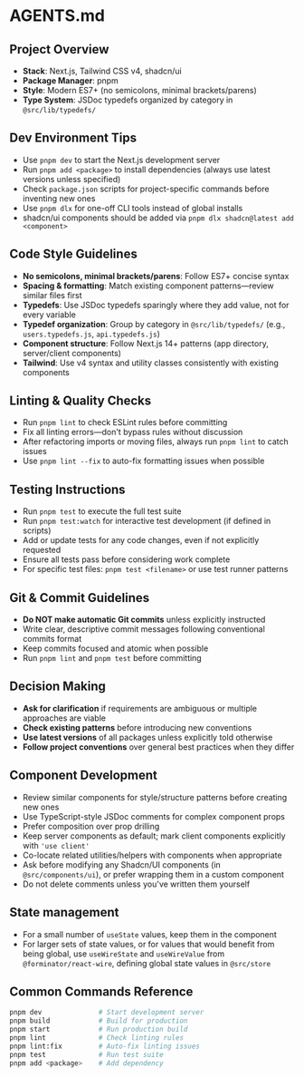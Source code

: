 # AGENTS.md

## Project Overview
- **Stack**: Next.js, Tailwind CSS v4, shadcn/ui
- **Package Manager**: pnpm
- **Style**: Modern ES7+ (no semicolons, minimal brackets/parens)
- **Type System**: JSDoc typedefs organized by category in `@src/lib/typedefs/`

## Dev Environment Tips
- Use `pnpm dev` to start the Next.js development server
- Run `pnpm add <package>` to install dependencies (always use latest versions unless specified)
- Check `package.json` scripts for project-specific commands before inventing new ones
- Use `pnpm dlx` for one-off CLI tools instead of global installs
- shadcn/ui components should be added via `pnpm dlx shadcn@latest add <component>`

## Code Style Guidelines
- **No semicolons, minimal brackets/parens**: Follow ES7+ concise syntax
- **Spacing & formatting**: Match existing component patterns—review similar files first
- **Typedefs**: Use JSDoc typedefs sparingly where they add value, not for every variable
- **Typedef organization**: Group by category in `@src/lib/typedefs/` (e.g., `users.typedefs.js`, `api.typedefs.js`)
- **Component structure**: Follow Next.js 14+ patterns (app directory, server/client components)
- **Tailwind**: Use v4 syntax and utility classes consistently with existing components

## Linting & Quality Checks
- Run `pnpm lint` to check ESLint rules before committing
- Fix all linting errors—don't bypass rules without discussion
- After refactoring imports or moving files, always run `pnpm lint` to catch issues
- Use `pnpm lint --fix` to auto-fix formatting issues when possible

## Testing Instructions
- Run `pnpm test` to execute the full test suite
- Run `pnpm test:watch` for interactive test development (if defined in scripts)
- Add or update tests for any code changes, even if not explicitly requested
- Ensure all tests pass before considering work complete
- For specific test files: `pnpm test <filename>` or use test runner patterns

## Git & Commit Guidelines
- **Do NOT make automatic Git commits** unless explicitly instructed
- Write clear, descriptive commit messages following conventional commits format
- Keep commits focused and atomic when possible
- Run `pnpm lint` and `pnpm test` before committing

## Decision Making
- **Ask for clarification** if requirements are ambiguous or multiple approaches are viable
- **Check existing patterns** before introducing new conventions
- **Use latest versions** of all packages unless explicitly told otherwise
- **Follow project conventions** over general best practices when they differ

## Component Development
- Review similar components for style/structure patterns before creating new ones
- Use TypeScript-style JSDoc comments for complex component props
- Prefer composition over prop drilling
- Keep server components as default; mark client components explicitly with `'use client'`
- Co-locate related utilities/helpers with components when appropriate
- Ask before modifying any Shadcn/UI components (in `@src/components/ui`), or prefer wrapping them in a custom component
- Do not delete comments unless you've written them yourself

## State management
- For a small number of `useState` values, keep them in the component
- For larger sets of state values, or for values that would benefit from being global, use `useWireState` and `useWireValue` from `@forminator/react-wire`, defining global state values in `@src/store`

## Common Commands Reference
```bash
pnpm dev              # Start development server
pnpm build            # Build for production
pnpm start            # Run production build
pnpm lint             # Check linting rules
pnpm lint:fix         # Auto-fix linting issues
pnpm test             # Run test suite
pnpm add <package>    # Add dependency
```
